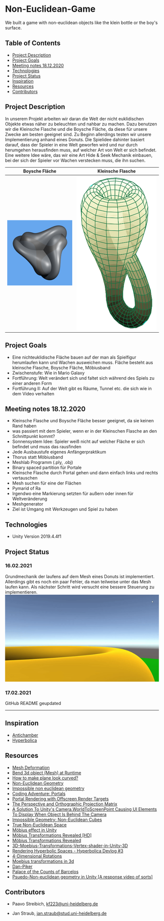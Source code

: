# Non-Euclidean-Game
We built a game with non-euclidean objects like the klein bottle or the boy's surface.
## Table of Contents

* [Project Description](#project-description)
* [Project Goals](#project-goals)
* [Meeting notes 18.12.2020](#meeting-notes-18.12.2020)
* [Technologies](#technologies)
* [Project Status](#project-status)
* [Inspiration](#inspiration)
* [Resources](#resources)
* [Contributors](#contributors)

## Project Description

In unserem Projekt arbeiten wir daran die Welt der nicht euklidischen Objekte etwas näher zu beleuchten und nahbar zu machen. Dazu benutzen wir die Kleinsche Flasche und die Boysche Fläche, da diese für unsere Zwecke am besten geeignet sind. Zu Beginn allerdings testen wir unsere Implementierung anhand eines Donuts. 
Die Spielidee dahinter basiert darauf, dass der Spieler in eine Welt geworfen wird und nur durch herumgehen herausfinden muss, auf welcher Art von Welt er sich befindet. Eine weitere Idee wäre, das wir eine Art Hide & Seek Mechanik einbauen, bei der sich der Spieler vor Wachen verstecken muss, die ihn suchen. 

Boysche Fläche             |  Kleinsche Flasche
:-------------------------:|:-------------------------:
![](git_res/Boy_Surface-animation-small.gif)  |  ![](git_res/Klein_bottle.svg)

## Project Goals
* Eine nichteuklidische Fläche bauen auf der man als Spielfigur herumlaufen kann und Wachen ausweichen muss. Fläche besteht aus kleinsche Flasche, Boysche Fläche, Möbiusband
* Zwischenstufe: Wie in Mario Galaxy
* Fortführung: Welt verändert sich und faltet sich während des Spiels zu einer anderen Form
* Fortführung II: Auf der Welt gibt es Räume, Tunnel etc. die sich wie in dem Video verhalten

## Meeting notes 18.12.2020
* Kleinsche Flasche und Boysche Fläche besser geeignet, da sie  keinen Rand haben
* was passiert mit dem Spieler, wenn er in der Kleinschen Flasche an den Schnittpunkt kommt?
* Sonnensystem Idee: Spieler weiß nicht auf welcher Fläche er sich befindet und muss das rausfinden
* Jede Ausbaustufe eigenes Anfängerpraktikum
* Thorus statt Möbiusband
* Meshlab Programm (.ply, .obj)
* Binary spaced partition für Portale
* Kleinsche Flasche durch Portal gehen und dann einfach links und rechts vertauschen
* Mesh suchen für eine der Flächen
* Pymarid of Ra
* Irgendwo eine Markierung setzten für außern oder innen für Weltveränderung
* Meshgenerator
* Ziel ist Umgang mit Werkzeugen und Spiel zu haben

## Technologies 
* Unity Version 2019.4.4f1

## Project Status
### 16.02.2021
Grundmechanik der laufens auf dem Mesh eines Donuts ist implementiert. Allerdings gibt es noch ein paar Fehler, da man teilweise unter das Mesh laufen kann. Als nächster Schritt wird versucht eine bessere Steuerung zu implementieren.
![First test of the "gravity" code](git_res/Unity_Test_1.gif)

### 17.02.2021
GitHub README geupdated
- - - - - -

## Inspiration

* [Antichamber](http://www.antichamber-game.com)
* [Hyperbolica](https://store.steampowered.com/app/1256230/Hyperbolica/)

## Resources

* [Mesh Deformation](https://catlikecoding.com/unity/tutorials/mesh-deformation/)
* [Bend 3d object (Mesh) at Runtime](https://answers.unity.com/questions/1725691/bend-3d-object-mesh-at-runtime.html)
* [How to make plane look curved?](https://answers.unity.com/questions/288835/how-to-make-plane-look-curved.html?childToView=288888#answer-288888)
* [Non-Euclidean Geometry](https://www.reddit.com/r/Unity3D/comments/3qqyic/noneuclidean_geometry/)
* [Impossible non euclidean geometry](https://forum.unity.com/threads/impossible-non-euclidean-geometry.893938/)
* [Coding Adventure: Portals](https://www.youtube.com/watch?v=cWpFZbjtSQg)
* [Portal Rendering with Offscreen Render Targets](https://tomhulton.blogspot.com/2015/08/portal-rendering-with-offscreen-render.html)
* [The Perspective and Orthographic Projection Matrix](https://www.scratchapixel.com/lessons/3d-basic-rendering/perspective-and-orthographic-projection-matrix/projection-matrices-what-you-need-to-know-first)
* [A Solution To Unity's Camera.WorldToScreenPoint Causing UI Elements To Display When Object Is Behind The Camera](https://www.turiyaware.com/blog/a-solution-to-unitys-camera-worldtoscreenpoint-causing-ui-elements-to-display-when-object-is-behind-the-camera)
* [Impossible Geometry: Non-Euclidean Cubes](https://www.alanzucconi.com/2015/12/09/3873/)
* [True Non-Euclidean Space](https://answers.unity.com/questions/1085798/true-non-euclidean-space.html)
* [Möbius effect in Unity](https://gamedev.stackexchange.com/questions/178711/möbius-effect-in-unity)
* [Möbius Transformations Revealed [HD]](https://www.youtube.com/watch?v=0z1fIsUNhO4)
* [Möbius Transformations Revealed](https://www-users.math.umn.edu/~arnold//moebius/)
* [3D-Moebius-Transformations-Vertex-shader-in-Unity-3D](https://github.com/IRCSS/3D-Moebius-Transformations-Vertex-shader-in-Unity-3D)
* [Rendering Hyperbolic Spaces - Hyperbolica Devlog #3](https://www.youtube.com/watch?v=pXWRYpdYc7Q)
* [4-Dimensional Rotations](https://spacesymmetrystructure.wordpress.com/2008/12/11/4-dimensional-rotations/)
* [Moebius transformations in 3d](https://gist.githubusercontent.com/Dan-Piker/f7d790b3967d41bff8b0291f4cf7bd9e/raw/6225dadae2d8960fbc523b0082ae411e860803ad/Moebius3d)
* [Dan-Piker](https://github.com/Dan-Piker)
* [Palace of the Counts of Barcelos](https://sketchfab.com/3d-models/palace-of-the-counts-of-barcelos-655707837d0a4c4d814eb203f2a95bbc)
* [Psuedo-Non-euclidean geometry in Unity [A response video of sorts]](https://www.youtube.com/watch?v=ukdIAcfGKF4)

## Contributors

* Paavo Streibich, kf223@uni-heidelberg.de

* Jan Straub, jan.straub@stud.uni-heidelberg.de